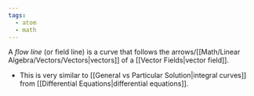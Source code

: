 ```yaml
---
tags:
  - atom
  - math
---
```

A *flow line* (or field line) is a curve that follows the arrows/[[Math/Linear Algebra/Vectors/Vectors|vectors]] of a [[Vector Fields|vector field]].
- This is very similar to [[General vs Particular Solution|integral curves]] from [[Differential Equations|differential equations]].